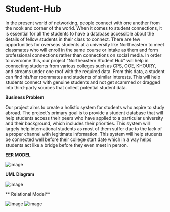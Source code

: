 # Student-Hub

In the present world of networking, people connect with one another from the nook and corner of 
the world. When it comes to student connections, it is essential for all the students to have a 
database accessible about the details of fellow students in their class to connect. There are few 
opportunities for overseas students at a university like Northeastern to meet classmates who will 
enroll in the same course or intake as them and form professional connections rather than 
connections on social media. In order to overcome this, our project “Northeastern Student Hub“
will help in connecting students from various colleges such as CPS, COE, KHOURY, and streams 
under one roof with the required data. From this data, a student can find his/her roommates and 
students of similar interests. This will help students connect with genuine students and not get 
scammed or dragged into third-party sources that collect potential student data.

**Business Problem**

Our project aims to create a holistic system for students who aspire to study abroad. The project's 
primary goal is to provide a student database that will help students access their peers who have 
applied to a particular university and their background, which includes their priorities. This system 
will largely help international students as most of them suffer due to the lack of a proper channel
with legitimate information. This system will help students be connected well before their college 
start date which in a way helps students act like a bridge before they even meet in person.

**EER MODEL**

![image](https://user-images.githubusercontent.com/66838658/208557684-91098e58-f27d-491e-af40-b231ada73e9e.png)

**UML Diagram**

![image](https://user-images.githubusercontent.com/66838658/208557744-b3d5b66d-84da-4c80-95dc-ba0ebc8f9670.png)

** Relational Model** 

![image](https://user-images.githubusercontent.com/66838658/208557872-42925c0b-2816-421f-aebc-aa32af00168d.png)
![image](https://user-images.githubusercontent.com/66838658/208557898-082d6842-c091-4d5b-b984-3f8940430917.png)

